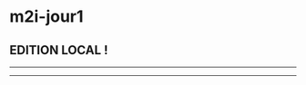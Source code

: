 # m2i-jour1

EDITION LOCAL !
-------------------------------
-------------------------------
-------------------------------